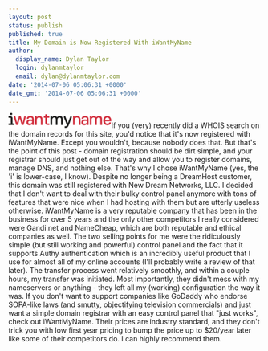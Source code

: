 ```yaml
---
layout: post
status: publish
published: true
title: My Domain is Now Registered With iWantMyName
author:
  display_name: Dylan Taylor
  login: dylanmtaylor
  email: dylan@dylanmtaylor.com
date: '2014-07-06 05:06:31 +0000'
date_gmt: '2014-07-06 05:06:31 +0000'
---
```

<p><a href="http://dylanmtaylor.com/?attachment_id=1148" rel="attachment wp-att-1148"><img class="alignleft  wp-image-1148" src="/images/blog/2014/07/iwantmyname-medium.png" alt="iwantmyname-medium" width="205" height="30" /></a>If you (very) recently did a WHOIS search on the domain records for this site, you'd notice that it's now registered with iWantMyName. Except you wouldn't, because nobody does that. But that's the point of this post - domain registration should be dirt simple, and your registrar should just get out of the way and allow you to register domains, manage DNS, and nothing else. That's why I chose iWantMyName (yes, the 'i' is lower-case, I know). Despite no longer being a DreamHost customer, this domain was still registered with New Dream Networks, LLC. I decided that I don't want to deal with their bulky control panel anymore with tons of features that were nice when I had hosting with them but are utterly useless otherwise. iWantMyName is a very reputable company that has been in the business for over 5 years and the only other competitors I really considered were Gandi.net and NameCheap, which are both reputable and ethical companies as well. The two selling points for me were the ridiculously simple (but still working and powerful) control panel and the fact that it supports Authy authentication which is an incredibly useful product that I use for almost all of my online accounts (I'll probably write a review of that later). The transfer process went relatively smoothly, and within a couple hours, my transfer was initiated. Most importantly, they didn't mess with my nameservers or anything - they left all my (working) configuration the way it was. If you don't want to support companies like GoDaddy who endorse SOPA-like laws (and smutty, objectifying television commercials) and just want a simple domain registrar with an easy control panel that "just works", check out iWantMyName. Their prices are industry standard, and they don't trick you with low first year pricing to bump the price up to $20/year later like some of their competitors do. I can highly recommend them.</p>
